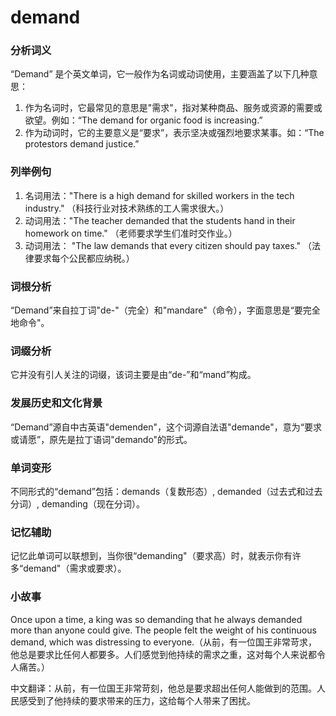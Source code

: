 # demand

### 分析词义

  

“Demand” 是个英文单词，它一般作为名词或动词使用，主要涵盖了以下几种意思：

  

1.  作为名词时，它最常见的意思是"需求"，指对某种商品、服务或资源的需要或欲望。例如：“The demand for organic food is increasing.”
2.  作为动词时，它的主要意义是“要求”，表示坚决或强烈地要求某事。如：“The protestors demand justice.”

  

### 列举例句

  

1.  名词用法："There is a high demand for skilled workers in the tech industry." （科技行业对技术熟练的工人需求很大。）
2.  动词用法："The teacher demanded that the students hand in their homework on time." （老师要求学生们准时交作业。）
3.  动词用法： "The law demands that every citizen should pay taxes." （法律要求每个公民都应纳税。）

  

### 词根分析

  

“Demand”来自拉丁词"de-"（完全）和"mandare"（命令），字面意思是“要完全地命令"。

  

### 词缀分析

  

它并没有引人关注的词缀，该词主要是由“de-”和“mand”构成。

  

### 发展历史和文化背景

  

“Demand”源自中古英语"demenden"，这个词源自法语"demande"，意为“要求或请愿”，原先是拉丁语词"demando"的形式。

  

### 单词变形

  

不同形式的“demand”包括：demands（复数形态）, demanded（过去式和过去分词）, demanding（现在分词）。

  

### 记忆辅助

  

记忆此单词可以联想到，当你很“demanding"（要求高）时，就表示你有许多“demand"（需求或要求）。

  

### 小故事

  

Once upon a time, a king was so demanding that he always demanded more than anyone could give. The people felt the weight of his continuous demand, which was distressing to everyone.（从前，有一位国王非常苛求，他总是要求比任何人都要多。人们感觉到他持续的需求之重，这对每个人来说都令人痛苦。）

  

中文翻译：从前，有一位国王非常苛刻，他总是要求超出任何人能做到的范围。人民感受到了他持续的要求带来的压力，这给每个人带来了困扰。
